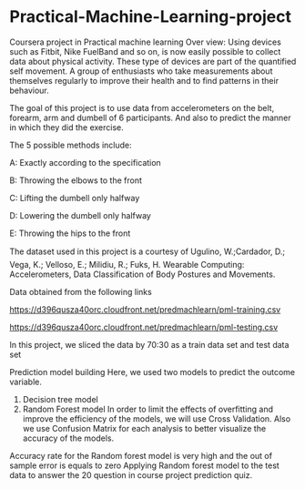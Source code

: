 # Practical-Machine-Learning-project
Coursera project in Practical machine learning
Over view:
Using devices such as Fitbit, Nike FuelBand and so on, is now easily possible to collect data about physical activity. These type of devices are part of the quantified self movement. A group of enthusiasts who take measurements about themselves regularly to improve their health and to find patterns in their behaviour.

The goal of this project is to use data from accelerometers on the belt, forearm, arm and dumbell of 6 participants.
And also to predict the manner in which they did the exercise.

The 5 possible methods include:

A: Exactly according to the specification

B: Throwing the elbows to the front

C: Lifting the dumbell only halfway

D: Lowering the dumbell only halfway

E: Throwing the hips to the front

The dataset used in this project is a courtesy of Ugulino, W.;Cardador, D.; Vega, K.; Velloso, E.; Milidiu, R.; Fuks, H. Wearable Computing: Accelerometers, Data Classification of Body Postures and Movements.

Data obtained from the following links

https://d396qusza40orc.cloudfront.net/predmachlearn/pml-training.csv

https://d396qusza40orc.cloudfront.net/predmachlearn/pml-testing.csv


In this project, we sliced the data by 70:30 as a train data set and test data set

Prediction model building
Here, we used two models to predict the outcome variable.
1. Decision tree model
2. Random Forest model
In order to limit the effects of overfitting and improve the efficiency of the models, we will use Cross Validation.
Also we use Confusion Matrix for each analysis to better visualize the accuracy of the models.

Accuracy rate for the Random forest model is very high and the out of sample error is equals to zero
Applying Random forest model to the test data to answer the 20 question in course project prediction quiz.
